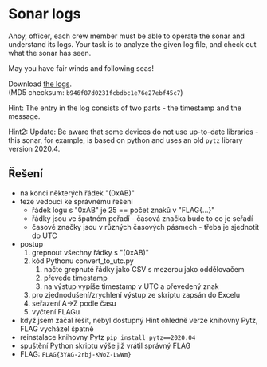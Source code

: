 # Sonar logs

Ahoy, officer,
each crew member must be able to operate the sonar and understand its logs. Your task is to analyze the given log file, and check out what the sonar has seen.

May you have fair winds and following seas!

Download [the logs](https://owncloud.cesnet.cz/index.php/s/5ZpEExdDf4ZBW1E/download).  
(MD5 checksum: `b946f87d0231fcbdbc1e76e27ebf45c7`)

Hint: The entry in the log consists of two parts - the timestamp and the message.

Hint2: Update: Be aware that some devices do not use up-to-date libraries - this sonar, for example, is based on python and uses an old `pytz` library version 2020.4.

## Řešení

- na konci některých řádek "(0xAB)"
- teze vedoucí ke správnému řešení
	- řádek logu s "0xAB" je 25 == počet znaků v "FLAG{...}"
	- řádky jsou ve špatném pořadí - časová značka bude to co je seřadí
	- časové značky jsou v různých časových pásmech - třeba je sjednotit do UTC
- postup
	1. grepnout všechny řádky s "(0xAB)"
	2. kód Pythonu convert_to_utc.py
		1. načte grepnuté řádky jako CSV s mezerou jako oddělovačem
		2. převede timestamp
		3. na výstup vypíše timestamp v UTC a převedený znak
	3. pro zjednodušení/zrychlení výstup ze skriptu zapsán do Excelu
	4. seřazení A->Z podle času
	5. vyčtení FLAGu
- když jsem začal řešit, nebyl dostupný Hint ohledně verze knihovny Pytz, FLAG vycházel špatně
- reinstalace knihovny Pytz `pip install pytz==2020.04`
- spuštění Python skriptu výše již vrátil správný FLAG
- FLAG: `FLAG{3YAG-2rbj-KWoZ-LwWm}`